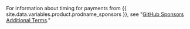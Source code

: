 For information about timing for payments from {{ site.data.variables.product.prodname_sponsors }}, see "[GitHub Sponsors Additional Terms](/github/site-policy/github-sponsors-additional-terms#43-payment-timing)."
